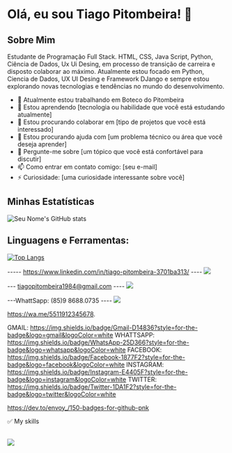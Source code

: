 # Olá, eu sou Tiago Pitombeira! 👋

## Sobre Mim
Estudante de Programação Full Stack. HTML, CSS, Java Script, Python, Ciência de Dados, Ux Ui Desing, em processo de transição de carreira e disposto colaborar ao máximo. Atualmente estou focado em Python, Ciencia de Dados, UX UI Desing e Framework DJango e sempre estou explorando novas tecnologias e tendências no mundo do desenvolvimento.

- 🔭 Atualmente estou trabalhando em Boteco do Pitombeira
- 🌱 Estou aprendendo [tecnologia ou habilidade que você está estudando atualmente]
- 👯 Estou procurando colaborar em [tipo de projetos que você está interessado]
- 🤔 Estou procurando ajuda com [um problema técnico ou área que você deseja aprender]
- 💬 Pergunte-me sobre [um tópico que você está confortável para discutir]
- 📫 Como entrar em contato comigo: [seu e-mail]
- ⚡ Curiosidade: [uma curiosidade interessante sobre você]


## Minhas Estatísticas

![Seu Nome's GitHub stats](https://github-readme-stats.vercel.app/api?username=pitombeira1984&show_icons=true)

## Linguagens e Ferramentas:
[![Top Langs](https://github-readme-stats.vercel.app/api/top-langs/?username=pitombeira1984&layout=compact)](https://github.com/anuraghazra/github-readme-stats)


----- https://www.linkedin.com/in/tiago-pitombeira-3701ba313/ ----
<a href="https://www.linkedin.com/in/tiago-pitombeira-3701ba313/">
<img src="https://img.shields.io/badge/LinkedIn-0077B5?style=for-the-badge&logo=linkedin&logoColor=white"/>
</a>

--- tiagopitombeira1984@gmail.com ----
<a href="mailto:tiagopitombeira1984@gmail.com">
<img src="https://img.shields.io/badge/Gmail-D14836?style=for-the-badge&logo=gmail&logoColor=white"/>
</a>

---WhattSapp: (85)9 8688.0735 ----
<a href="https://wa.me/5585986880735">
<img src="https://img.shields.io/badge/WhatsApp-25D366?style=for-the-badge&logo=whatsapp&logoColor=white"/>
</a>

https://wa.me/5511912345678. 

GMAIL: https://img.shields.io/badge/Gmail-D14836?style=for-the-badge&logo=gmail&logoColor=white
WHATTSAPP: https://img.shields.io/badge/WhatsApp-25D366?style=for-the-badge&logo=whatsapp&logoColor=white
FACEBOOK: https://img.shields.io/badge/Facebook-1877F2?style=for-the-badge&logo=facebook&logoColor=white
INSTAGRAM: https://img.shields.io/badge/Instagram-E4405F?style=for-the-badge&logo=instagram&logoColor=white
TWITTER: https://img.shields.io/badge/Twitter-1DA1F2?style=for-the-badge&logo=twitter&logoColor=white



https://dev.to/envoy_/150-badges-for-github-pnk

✅ My skills <br /> <br />

<span>
<img src="https://img.shields.io/badge/JavaScript-323330?style=for-the-badge&logo=javascript&logoColor=F7DF1E" />
</span>
